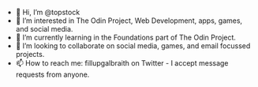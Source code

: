 - 👋 Hi, I’m @topstock
- 👀 I’m interested in The Odin Project, Web Development, apps, games, and social media.
- 🌱 I’m currently learning in the Foundations part of The Odin Project.
- 💞️ I’m looking to collaborate on social media, games, and email focussed projects.
- 📫 How to reach me: fillupgalbraith on Twitter - I accept message requests from anyone.

<!---
topstock/topstock is a ✨ special ✨ repository because its `README.md` (this file) appears on your GitHub profile.
You can click the Preview link to take a look at your changes.
--->

